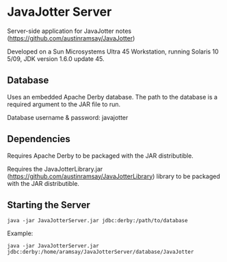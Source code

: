# JavaJotter Server
Server-side application for JavaJotter notes (https://github.com/austinramsay/JavaJotter)

Developed on a Sun Microsystems Ultra 45 Workstation, running Solaris 10 5/09, JDK version 1.6.0 update 45.

## Database
Uses an embedded Apache Derby database. The path to the database is a required argument to the JAR file to run.

Database username & password: javajotter

## Dependencies
Requires Apache Derby to be packaged with the JAR distributible.

Requires the JavaJotterLibrary.jar (https://github.com/austinramsay/JavaJotterLibrary) library to be packaged with the JAR distributible.

## Starting the Server
````
java -jar JavaJotterServer.jar jdbc:derby:/path/to/database
````
Example:

````
java -jar JavaJotterServer.jar jdbc:derby:/home/aramsay/JavaJotterServer/database/JavaJotter
````
